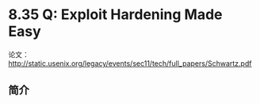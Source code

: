 # 8.35 Q: Exploit Hardening Made Easy


论文：http://static.usenix.org/legacy/events/sec11/tech/full_papers/Schwartz.pdf

## 简介
